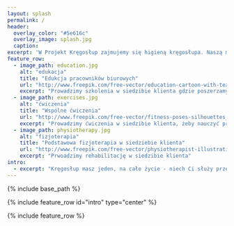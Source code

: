 ```yaml
---
layout: splash
permalink: /
header:
  overlay_color: "#5e616c"
  overlay_image: splash.jpg
  caption:
excerpt: 'W Projekt Kręgosłup zajmujemy się higieną kręgosłupa. Naszą misją jest edukacja społeczeństwa, żeye praca siedząca nie prowadziła do schorzeń kręgosłupa.<br /><br /><br /><br />'
feature_row:
  - image_path: education.jpg
    alt: "edukacja"
    title: "Edukcja pracowników biurowych"
    url: "http://www.freepik.com/free-vector/education-cartoon-with-teacher_762404.htm"
    excerpt: "Prowadzimy szkolenia w siedzibie klienta gdzie poszerzamy świadomość pracowników o higienie kręgosłupa."
  - image_path: exercises.jpg
    alt: "ćwiczenia"
    title: "Wspólne ćwiczenia"
    url: "http://www.freepik.com/free-vector/fitness-poses-silhouettes_804344.htm"
    excerpt: "Prowadzimy ćwiczenia w siedzibie klienta, żeby nauczyć pracowników jak dbać o kręgosłup i jak stosować proste techniki w czaie pracy."
  - image_path: physiotherapy.jpg
    alt: "fizjoterapia"
    title: "Podstawowa fizjoterapia w siedziebie klienta"
    url: "http://www.freepik.com/free-vector/physiotherapist-illustrations_842748.htm"
    excerpt: "Prwoadzimy rehabilitację w siedzibie klienta"
intro:
  - excerpt: "Kręgosłup masz jeden, na całe życie - niech Ci służy przez lata!"
---
```


{% include base_path %}

{% include feature_row id="intro" type="center" %}

{% include feature_row %}
